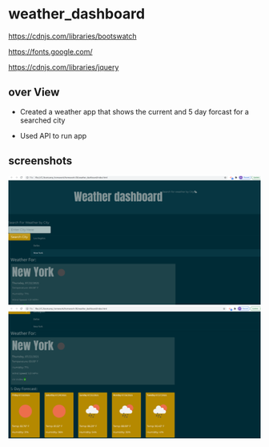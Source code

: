# weather_dashboard
<!-- link for boot strap-->
https://cdnjs.com/libraries/bootswatch 
<!--link for font -->
https://fonts.google.com/
<!--link for jQuery -->
https://cdnjs.com/libraries/jquery

## over View

* Created a weather app that shows the current and 5 day forcast for a searched city

* Used API to run app

## screenshots 

![pageTop](/assets/weatherTop.png)
![pageBtm](/assets/weatherBtm.png)